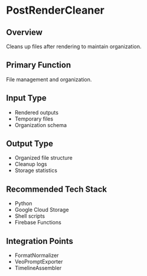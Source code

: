 # PostRenderCleaner

## Overview
Cleans up files after rendering to maintain organization.

## Primary Function
File management and organization.

## Input Type
- Rendered outputs
- Temporary files
- Organization schema

## Output Type
- Organized file structure
- Cleanup logs
- Storage statistics

## Recommended Tech Stack
- Python
- Google Cloud Storage
- Shell scripts
- Firebase Functions

## Integration Points
- FormatNormalizer
- VeoPromptExporter
- TimelineAssembler